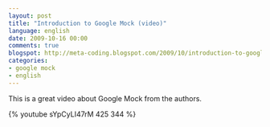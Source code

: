```yaml
---
layout: post
title: "Introduction to Google Mock (video)"
language: english
date: 2009-10-16 00:00
comments: true
blogspot: http://meta-coding.blogspot.com/2009/10/introduction-to-google-mock-video.html
categories: 
- google mock
- english
---
```

This is a great video about Google Mock from the authors.

{% youtube sYpCyLI47rM 425 344 %}
